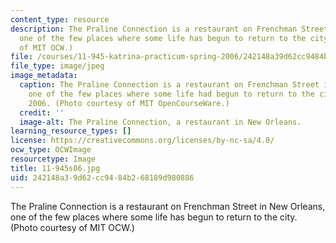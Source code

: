 ```yaml
---
content_type: resource
description: The Praline Connection is a restaurant on Frenchman Street in New Orleans,
  one of the few places where some life has begun to return to the city. (Photo courtesy
  of MIT OCW.)
file: /courses/11-945-katrina-practicum-spring-2006/242148a39d62cc9484b268189d980886_11-945s06.jpg
file_type: image/jpeg
image_metadata:
  caption: The Praline Connection is a restaurant on Frenchman Street in New Orleans,
    one of the few places where some life had begun to return to the city in March,
    2006. (Photo courtesy of MIT OpenCourseWare.)
  credit: ''
  image-alt: The Praline Connection, a restaurant in New Orleans.
learning_resource_types: []
license: https://creativecommons.org/licenses/by-nc-sa/4.0/
ocw_type: OCWImage
resourcetype: Image
title: 11-945s06.jpg
uid: 242148a3-9d62-cc94-84b2-68189d980886
---
```

The Praline Connection is a restaurant on Frenchman Street in New Orleans, one of the few places where some life has begun to return to the city. (Photo courtesy of MIT OCW.)